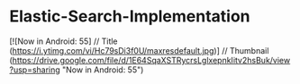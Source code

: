 # Elastic-Search-Implementation


[![Now in Android: 55]          // Title
(https://i.ytimg.com/vi/Hc79sDi3f0U/maxresdefault.jpg)] // Thumbnail
(https://drive.google.com/file/d/1E64SqaXSTRycrsLglxepnkIitv2hsBuk/view?usp=sharing "Now in Android: 55")

